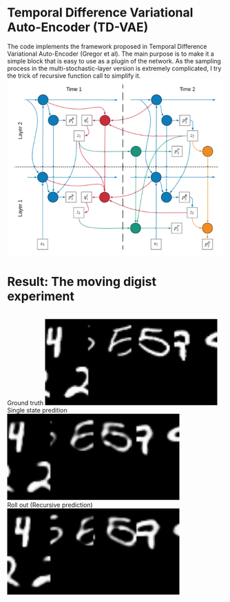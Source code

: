 # Temporal Difference Variational Auto-Encoder (TD-VAE)
The code implements the framework proposed in Temporal Difference Variational Auto-Encoder (Gregor et al).
The main purpose is to make it a simple block that is easy to use as a plugin of the network.
As the sampling process in the multi-stochastic-layer version is extremely complicated, I try the trick of recursive function call to simplify it.
<br/>
![plot](./figures/TDVAE.PNG)
# Result: The moving digist experiment
<br/>
Ground truth
<img src="./figures/MD_gt.gif" alt="Italian Trulli" 
 width="400" 
 height="200">
<br/>
Single state predition
<img src="./figures/MD_S2S.gif" alt="Italian Trulli"
 width="400" 
 height="200"">
<br/>
Roll out (Recursive prediction)
<img src="./figures/MD_rollout.gif" alt="Italian Trulli"
 width="400" 
 height="200">

